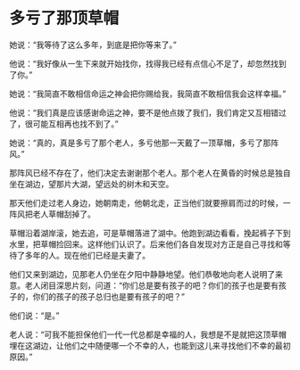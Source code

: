 # 多亏了那顶草帽

她说：“我等待了这么多年，到底是把你等来了。” 

他说：“我好像从一生下来就开始找你，找得我已经有点信心不足了，却忽然找到了你。” 

她说：“我简直不敢相信命运之神会把你赐给我，我简直不敢相信我会这样幸福。” 

他说：“我们真是应该感谢命运之神，要不是他点拨了我们，我们肯定又互相错过了，很可能互相再也找不到了。” 

她说：“真的，真是多亏了那个老人，多亏他那一天戴了一顶草帽，多亏了那阵风。” 

那阵风已经不存在了，他们决定去谢谢那个老人。那个老人在黄昏的时候总是独自坐在湖边，望那片大湖，望远处的树木和天空。 

那天他们走过老人身边，她朝南走，他朝北走，正当他们就要擦肩而过的时候，一阵风把老人草帽刮掉了。 

草帽沿着湖岸滚，她去追，可是草帽落进了湖中。他跑到湖边看看，挽起裤子下到水里，把草帽捡回来。这样他们认识了。后来他们各自发现对方正是自己寻找和等待了多年的人。现在他们已经是夫妻了。 

他们又来到湖边，见那老人仍坐在夕阳中静静地望。他们恭敬地向老人说明了来意。老人闭目深思片刻，问道：“你们总是要有孩子的吧？你们的孩子也是要有孩子的，你们的孩子的孩子总归也是要有孩子的吧？” 

他们说：“是。” 

老人说：“可我不能担保他们一代一代总都是幸福的人，我想是不是就把这顶草帽埋在这湖边，让他们之中随便哪一个不幸的人，也能到这儿来寻找他们不幸的最初原因。”
 